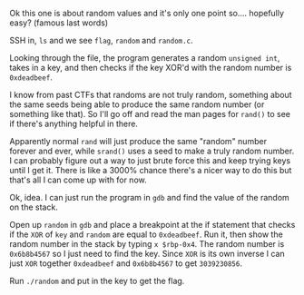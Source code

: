 Ok this one is about random values and it's only one point so.... hopefully easy? (famous last words)

SSH in, `ls` and we see `flag`, `random` and `random.c`.

Looking through the file, the program generates a random `unsigned int`, takes in a key, and then checks if the key XOR'd with the random number is `0xdeadbeef`.

I know from past CTFs that randoms are not truly random, something about the same seeds being able to produce the same random number (or something like that). So I'll go off and read the man pages for `rand()` to see if there's anything helpful in there.

Apparently normal `rand` will just produce the same "random" number forever and ever, while `srand()` uses a seed to make a truly random number. I can probably figure out a way to just brute force this and keep trying keys until I get it. There is like a 3000% chance there's a nicer way to do this but that's all I can come up with for now.

Ok, idea. I can just run the program in `gdb` and find the value of the random on the stack. 

Open up `random` in `gdb` and place a breakpoint at the if statement that checks if the `XOR` of `key` and `random` are equal to `0xdeadbeef`. Run it, then show the random number in the stack by typing `x $rbp-0x4`. The random number is `0x6b8b4567` so I just need to find the key. Since `XOR` is its own inverse I can just `XOR` together `0xdeadbeef` and `0x6b8b4567` to get `3039230856`. 

Run `./random` and put in the key to get the flag.
